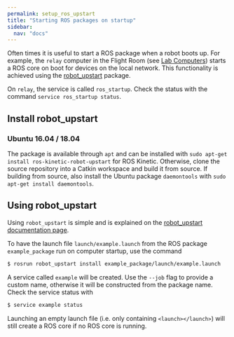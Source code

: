```yaml
---
permalink: setup_ros_upstart
title: "Starting ROS packages on startup"
sidebar:
  nav: "docs"
---
```


Often times it is useful to start a ROS package when a robot boots up. For example, the `relay` computer in the Flight Room (see [Lab Computers](/setup_computers)) starts a ROS core on boot for devices on the local network. This functionality is achieved using the [robot_upstart](http://wiki.ros.org/robot_upstart) package. 

On `relay`, the service is called `ros_startup`. Check the status with the command `service ros_startup status`. 

## Install robot_upstart

### Ubuntu 16.04 / 18.04

The package is available through `apt` and can be installed with `sudo apt-get install ros-kinetic-robot-upstart` for ROS Kinetic. Otherwise, clone the source repository into a Catkin workspace and build it from source. If building from source, also install the Ubuntu package `daemontools` with `sudo apt-get install daemontools`. 

## Using robot_upstart

Using `robot_upstart` is simple and is explained on the [robot_upstart documentation page](http://docs.ros.org/jade/api/robot_upstart/html/).

To have the launch file `launch/example.launch` from the ROS package `example_package` run on computer startup, use the command
```bash
$ rosrun robot_upstart install example_package/launch/example.launch
```
A service called `example` will be created. Use the `--job` flag to provide a custom name, otherwise it will be constructed from the package name. Check the service status with
```bash
$ service example status
```
Launching an empty launch file (i.e. only containing `<launch></launch>`) will still create a ROS core if no ROS core is running.